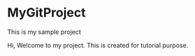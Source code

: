 # MyGitProject
This is my sample project


Hi, Welcome to my project. This is created for tutorial purpose.
